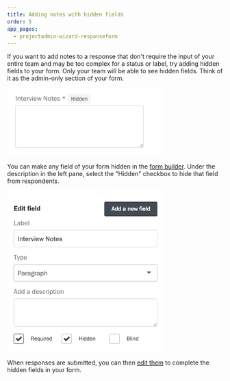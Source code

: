 ```yaml
---
title: Adding notes with hidden fields
order: 5
app_pages:
  - projectadmin-wizard-responseform
---
```


If you want to add notes to a response that don't require the input of your entire team and may be too complex for a status or label, try adding hidden fields to your form. Only your team will be able to see hidden fields. Think of it as the admin-only section of your form.

![A hidden field in the form builder.](../images/hidden_1.png)


You can make any field of your form hidden in the [form builder](/articles/screendoor/your_form/building_your_form.html). Under the description in the left pane, select the "Hidden" checkbox to hide that field from respondents.

![Hiding a field in your form.](../images/hidden_2.png)

When responses are submitted, you can then [edit them](/articles/screendoor/responses/editing_responses.html) to complete the hidden fields in your form.
